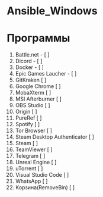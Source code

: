 # Ansible_Windows
# Программы

1. Battle.net - [ ]
2. Dicord - [ ]
3. Docker - [ ]
4. Epic Games Laucher - [ ]
5. GitKraken [ ]
6. Google Chrome [ ]
7. MobaXterm [ ]
8. MSI Afterburner [ ]
9. OBS Studio [ ]
10. Origin [ ]
11. PureRef [ ]
12. Spotify [ ]
13. Tor Browser [ ]
14. Steam Desktop Authenticator [ ]
15. Steam [ ]
16. TeamViewer [ ]
17. Telegram [ ]
18. Unreal Engine [ ]
19. uTorrent [ ]
20. Visual Studio Code [ ]
21. WhatsApp [ ]
22. Корзина(RemoveBin) [ ]
